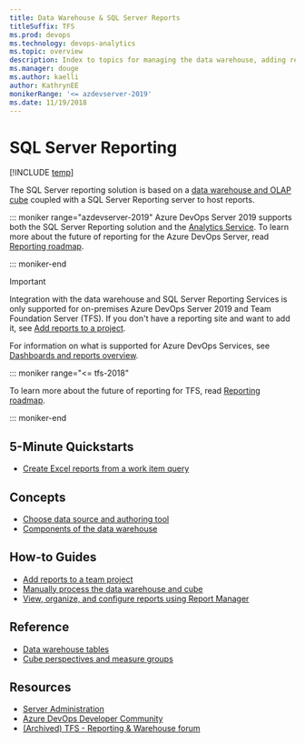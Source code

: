 ```yaml
---
title: Data Warehouse & SQL Server Reports  
titleSuffix: TFS 
ms.prod: devops
ms.technology: devops-analytics
ms.topic: overview
description: Index to topics for managing the data warehouse, adding reports, and viewing SQL Server reports 
ms.manager: douge
ms.author: kaelli
author: KathrynEE
monikerRange: '<= azdevserver-2019'
ms.date: 11/19/2018
---
```


# SQL Server Reporting  

[!INCLUDE [temp](../_shared/tfs-report-platform-version.md)]

The SQL Server reporting solution is based on a [data warehouse and OLAP cube](components-data-warehouse.md) coupled with a SQL Server Reporting server to host reports.

::: moniker range="azdevserver-2019"
Azure DevOps Server 2019 supports both the SQL Server Reporting solution and the [Analytics Service](../analytics/what-is-analytics.md). To learn more about the future of reporting for the Azure DevOps Server, read [Reporting roadmap](../analytics/reporting-roadmap.md). 

::: moniker-end

> [!IMPORTANT]  
> Integration with the data warehouse and SQL Server Reporting Services is only supported for on-premises Azure DevOps Server 2019 and Team Foundation Server (TFS). If you don't have a reporting site and want to add it, see [Add reports to a project](../admin/add-reports-to-a-team-project.md?toc=/azure/devops/report/sql-reports/toc.json).  
> 
> For information on what is supported for Azure DevOps Services, see [Dashboards and reports overview](../dashboards/overview.md). 


::: moniker range="<= tfs-2018"

To learn more about the future of reporting for TFS, read [Reporting roadmap](../analytics/reporting-roadmap.md).

::: moniker-end

## 5-Minute Quickstarts  
- [Create Excel reports from a work item query](../excel/create-status-and-trend-excel-reports.md?toc=/azure/devops/report/sql-reports/toc.json&bc=/azure/devops/report/sql-reports/breadcrumb/toc.json)  


## Concepts 

- [Choose data source and authoring tool](../dashboards/choose-source-data-authoring-tool.md?toc=/azure/devops/report/sql-reports/toc.json&bc=/azure/devops/report/sql-reports/breadcrumb/toc.json)
- [Components of the data warehouse](components-data-warehouse.md?toc=/azure/devops/report/sql-reports/toc.json&bc=/azure/devops/report/sql-reports/breadcrumb/toc.json)  

## How-to Guides

- [Add reports to a team project](../admin/add-reports-to-a-team-project.md?toc=/azure/devops/report/sql-reports/toc.json&bc=/azure/devops/report/sql-reports/breadcrumb/toc.json)
- [Manually process the data warehouse and cube](../admin/manually-process-data-warehouse-and-cube.md?toc=/azure/devops/report/sql-reports/toc.json&bc=/azure/devops/report/sql-reports/breadcrumb/toc.json)
- [View, organize, and configure reports using Report Manager](../admin/view-organize-configure-reports-using-report-manager.md?toc=/azure/devops/report/sql-reports/toc.json&bc=/azure/devops/report/sql-reports/breadcrumb/toc.json)

  
## Reference

- [Data warehouse tables](table-reference-relational-warehouse-database.md)
- [Cube perspectives and measure groups](perspective-measure-groups-cube.md)


## Resources
- [Server Administration](/tfs/server/index)
- [Azure DevOps Developer Community ](https://developercommunity.visualstudio.com/spaces/22/index.html)
- [(Archived) TFS - Reporting & Warehouse forum](https://social.msdn.microsoft.com/Forums/en-ushome?forum=tfsreporting)

